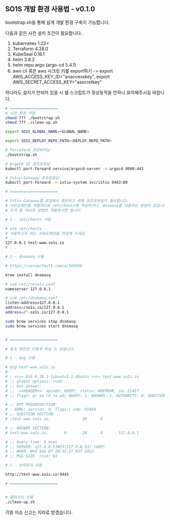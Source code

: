 ## SO1S 개발 환경 사용법 - v0.1.0

bootstrap.sh을 통해 쉽게 개발 환경 구축이 가능합니다.

다음과 같은 사전 설치 조건이 필요합니다.

1. kubernetes 1.22+
2. Terraform 4.28.0
3. KubeSeal 0.18.1
4. helm 3.8.2
5. helm repo argo (argo-cd 5.4.1)
6. aws cli 혹은 aws 시크릿 키를 export하기 -> export AWS_ACCESS_KEY_ID="anaccesskey", export AWS_SECRET_ACCESS_KEY="asecretkey"

하나라도 설치가 안되어 있을 시 쉘 스크립트가 정상동작을 안하니 유의해주시길 바랍니다.

```bash
# =====================
# 사전 환경 작업
chmod 777 ./bootstrap.sh
chmod 777 ./clean-up.sh

export SO1S_GLOBAL_NAME=<GLOBAL_NAME>

export SO1S_DEPLOY_REPO_PATH=<DEPLOY_REPO_PATH>

# Terraform 프로비저닝
./bootstrap.sh

# ArgoCD UI 포트포워딩
kubectl port-forward service/argocd-server -n argocd 8080:443

# Istio Gateway 포트포워딩
kubectl port-forward -n istio-system svc/istio 9443:80

# =====================

# Istio Gateway를 로컬에서 확인하기 위해 포트포워딩이 필요합니다.
# 서브도메인을 개별적으로 /etc/hosts에 작성하거나, dnsmasq를 사용하는 방법이 있습니다.
# 두개 중 하나의 방법만 적용하시면 됩니다.

# 1 - /etc/hosts 사용

# vim /etc/hosts
# 사용하고자 하는 서브도메인을 작성해 주세요.
# ...
127.0.0.1 test-www.so1s.io
# ...

# 2 - dnsmasq 사용

# https://serverfault.com/a/569936

brew install dnsmasq

# vim /etc/resolv.conf
nameserver 127.0.0.1

# vim /etc/dnsmasq.conf
listen-address=127.0.0.1
address=/so1s.io/127.0.0.1
address=/*.so1s.io/127.0.0.1

sudo brew services stop dnsmasq
sudo brew services start dnsmasq


# =====================

# 접속 확인은 이렇게 하실 수 있습니다.

# 1 - dig 사용

# dig test-www.so1s.io
# 
# ; <<>> DiG 9.18.1-1ubuntu1.1-Ubuntu <<>> test-www.so1s.io
# ;; global options: +cmd
# ;; Got answer:
# ;; ->>HEADER<<- opcode: QUERY, status: NOERROR, id: 21457
# ;; flags: qr aa rd ra ad; QUERY: 1, ANSWER: 1, AUTHORITY: 0, ADDITIONAL: 1

# ;; OPT PSEUDOSECTION:
# ; EDNS: version: 0, flags:; udp: 65494
# ;; QUESTION SECTION:
# ;test-www.so1s.io.              IN      A

# ;; ANSWER SECTION:
# test-www.so1s.io.       0       IN      A       127.0.0.1

# ;; Query time: 0 msec
# ;; SERVER: 127.0.0.53#53(127.0.0.53) (UDP)
# ;; WHEN: Wed Sep 07 20:32:27 KST 2022
# ;; MSG SIZE  rcvd: 61

# 2 - 브라우저 사용

http://test-www.so1s.io:9443

# =====================


# 클러스터 삭제
./clean-up.sh

```

각종 이슈 신고는 지라로 받겠습니다.
